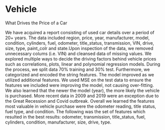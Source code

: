 # Vehicle
What Drives the Price of a Car

We have acquired a report consisting of used car details over a period of 20+ years. The data included region, price, year, manufacturer, model, condition, cylinders, fuel, odometer, title_status, transmission, VIN, drive, size, type, paint_colr and state.Upon inspection of the data, we removed unnecessary colums (i.e. VIN) and cleansed data of missing values. We explored multiple ways to decide the driving factors behind vehicle prices such as correlations, plots, linear and polynomial regression models. During the process, we split data 70% training and 30% test. Furthermore, we categorized and encoded the string features. The model improved as we utilized additional features. We used MSE on the test data to ensure the features we included were improving the model, not causing over-fitting. We also learned that the newer the model (year), the more likely the vehicle is purchased. More recent data in 2009 and 2019 were an exception due to the Great Recession and Covid outbreak. Overall we learned the features most valuable in vehicle purchase were the odometer reading, title status, fuel type, and condition. The following was the set of features which resulted in the best results: odometer, transmission, title_status, fuel, cylinders, condition, manufacturer, size, drive, type.
